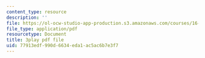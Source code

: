 ```yaml
---
content_type: resource
description: ''
file: https://ol-ocw-studio-app-production.s3.amazonaws.com/courses/16-90-computational-methods-in-aerospace-engineering-spring-2014/77913edf990d6634eda1ac5ac6b7e3f7_8ulQDwKTBOc.pdf
file_type: application/pdf
resourcetype: Document
title: 3play pdf file
uid: 77913edf-990d-6634-eda1-ac5ac6b7e3f7
---
```

